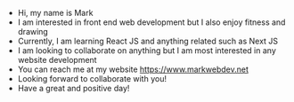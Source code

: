 - Hi, my name is Mark
- I am interested in front end web development but I also enjoy fitness and drawing
- Currently, I am learning React JS and anything related such as Next JS
- I am looking to collaborate on anything but I am most interested in any website development
- You can reach me at my website https://www.markwebdev.net
- Looking forward to collaborate with you!
- Have a great and positive day!
